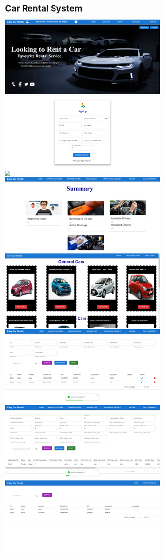# Car Rental System

<img src="src/assets/img/1.png">
<img src="src/assets/img/2.png">
<img src="src/assets/img/9.png">
<img src="src/assets/img/3.png">
<img src="src/assets/img/4.png">
<img src="src/assets/img/5.png">
<img src="src/assets/img/6.png">
<img src="src/assets/img/7.png">
